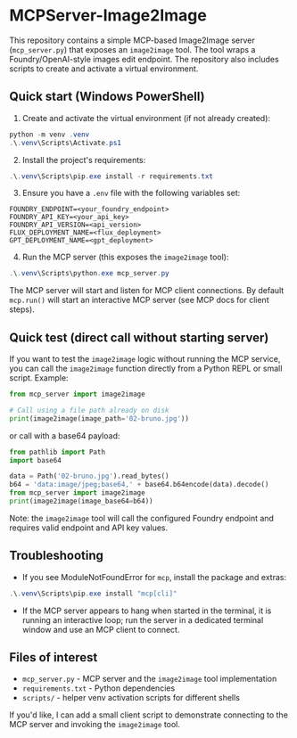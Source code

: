 # MCPServer-Image2Image

This repository contains a simple MCP-based Image2Image server (`mcp_server.py`) that exposes an `image2image` tool. The tool wraps a Foundry/OpenAI-style images edit endpoint. The repository also includes scripts to create and activate a virtual environment.

## Quick start (Windows PowerShell)

1. Create and activate the virtual environment (if not already created):

```powershell
python -m venv .venv
.\.venv\Scripts\Activate.ps1
```

2. Install the project's requirements:

```powershell
.\.venv\Scripts\pip.exe install -r requirements.txt
```

3. Ensure you have a `.env` file with the following variables set:

```
FOUNDRY_ENDPOINT=<your_foundry_endpoint>
FOUNDRY_API_KEY=<your_api_key>
FOUNDRY_API_VERSION=<api_version>
FLUX_DEPLOYMENT_NAME=<flux_deployment>
GPT_DEPLOYMENT_NAME=<gpt_deployment>
```

4. Run the MCP server (this exposes the `image2image` tool):

```powershell
.\.venv\Scripts\python.exe mcp_server.py
```

The MCP server will start and listen for MCP client connections. By default `mcp.run()` will start an interactive MCP server (see MCP docs for client steps).

## Quick test (direct call without starting server)

If you want to test the `image2image` logic without running the MCP service, you can call the `image2image` function directly from a Python REPL or small script. Example:

```python
from mcp_server import image2image

# Call using a file path already on disk
print(image2image(image_path='02-bruno.jpg'))
```

or call with a base64 payload:

```python
from pathlib import Path
import base64

data = Path('02-bruno.jpg').read_bytes()
b64 = 'data:image/jpeg;base64,' + base64.b64encode(data).decode()
from mcp_server import image2image
print(image2image(image_base64=b64))
```

Note: the `image2image` tool will call the configured Foundry endpoint and requires valid endpoint and API key values.

## Troubleshooting

- If you see ModuleNotFoundError for `mcp`, install the package and extras:

```powershell
.\.venv\Scripts\pip.exe install "mcp[cli]"
```

- If the MCP server appears to hang when started in the terminal, it is running an interactive loop; run the server in a dedicated terminal window and use an MCP client to connect.

## Files of interest

- `mcp_server.py` - MCP server and the `image2image` tool implementation
- `requirements.txt` - Python dependencies
- `scripts/` - helper venv activation scripts for different shells

If you'd like, I can add a small client script to demonstrate connecting to the MCP server and invoking the `image2image` tool.
